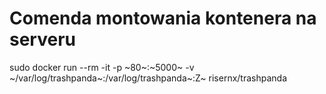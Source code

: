 # Comenda montowania kontenera na serveru 

 sudo docker run --rm -it -p ~80~:~5000~ -v ~/var/log/trashpanda~:/var/log/trashpanda~:Z~ risernx/trashpanda
